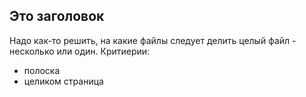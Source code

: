 ## Это заголовок

Надо как-то решить, на какие файлы следует делить целый файл - несколько или один. Критиерии:
 - полоска
 - целиком страница
